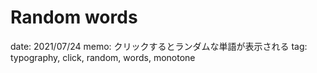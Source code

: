 # Random words

date: 2021/07/24
memo: クリックするとランダムな単語が表示される
tag: typography, click, random, words, monotone
